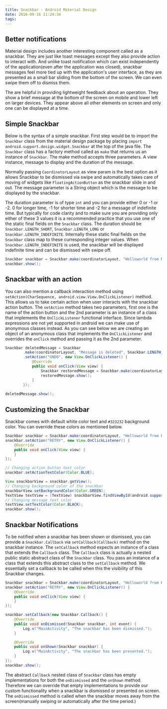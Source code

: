 ```yaml
---
title: Snackbar - Android Material Design
date: 2016-09-16 11:24:34
tags:
---
```


## Better notifications
Material design includes another interesting component called as a snackbar. They are just like toast messages except they also provide action to interact with. And unlike toast notification which can exist independently of the application(even after the application was closed), snackbar messages feel more tied up with the application's user interface, as they are presented as a small bar sliding from the bottom of the screen. We can even swipe them off to dismiss them.

The are helpful in providing lightweight feedback about an operation. They show a brief message at the bottom of the screen on mobile and lower left on larger devices. They appear above all other elements on screen and only one can be displayed at a time.

<!-- more -->

## Simple Snackbar
Below is the syntax of a simple snackbar. First step would be to import the `Snackbar` class from the material design package by placing `import android.support.design.widget.Snackbar` at the top of the java file. The `Snackbar` class has a factory method called as `make` that returns us an instance of `Snackbar`. The make method accepts three parameters. A view instance, message to display and the duration of the message.

Normally passing `CoordinatorLayout` as view param is the best option as it allows Snackbar to be dismissed via swipe and automatically takes care of moving of widgets like `FloatingActionButton` as the snackbar slide in and out. The message parameter is a String object which is the message to be displayed by the snackbar. 

The duration parameter is of type `int` and you can provide either 0 or -1 or -2. 0 for longer time, -1 for shorter time and -2 for a message of indefinite time. But typically for code clarity and to make sure you are providing only either of these 3 values it is a recommended practice that you use one of the static final fields on the `Snackbar` class. The duration should be `Snackbar.LENGTH_SHORT`, `Snackbar.LENGTH_LONG` or `Snackbar.LENGTH_INDEFINITE`. Internally these static final fields on the `Snackbar` class map to these curresponding integer values. When `Snackbar.LENGTH_INDEFINITE` is used, the snackbar will be displayed indefinite time and can be dismissed with swipe off.
```java
Snackbar snackbar = Snackbar.make(coordinatorLayout, "Helloworld from Raj Abishek", Snackbar.LENGTH_LONG);
snackbar.show();
```

## Snackbar with an action
You can also mention a callback interaction method using `setAction(CharSequence, android.view.View.OnClickListener)` method. This allows us to take certain action when user interacts with the snackbar action button. The `setAction` method takes two parameters, first one is the name of the action button and the 2nd parameter is an instance of a class that implements the `OnClickListener` functional interface. Since lambda expressions are not yet supported in android we can make use of anonymous classes instead. As you can see below we are creating an object of an anonymous class that implements the `OnClickListener` and overrides the `onClick` method and passing it as the 2nd parameter.
```java
Snackbar deletedMessage = Snackbar
        .make(coordinatorLayout, "Message is deleted", Snackbar.LENGTH_LONG)
        .setAction("UNDO", new View.OnClickListener() {
            @Override
            public void onClick(View view) {
                Snackbar restoredMessage = Snackbar.make(coordinatorLayout, "Message is restored!", Snackbar.LENGTH_SHORT);
                restoredMessage.show();
            }
        });
 
deletedMessage.show();
```

## Customizing the Snackbar
Snackbar comes with default white color text and `#323232` background color. You can override these colors as mentioned below.
```java
Snackbar snackbar = Snackbar.make(coordinatorLayout, "Helloworld from Raj Abishek", Snackbar.LENGTH_LONG);
snackbar.setAction("RETRY", new View.OnClickListener() {
    @Override
    public void onClick(View view) {
    }
});

// Changing action button text color
snackbar.setActionTextColor(Color.BLUE);

View snackbarView = snackbar.getView();
// Changing background color of the snackbar
snackbarView.setBackgroundColor(Color.GREEN);
TextView textView = (TextView) snackbarView.findViewById(android.support.design.R.id.snackbar_text);
// Changing message text color
textView.setTextColor(Color.BLACK);
snackbar.show();
```

## Snackbar Notifications
To be notified when a snackbar has been shown or dismissed, you can provide a `Snackbar.Callback` via `setCallback(Callback)` method on the snackbar instance. The `setCallback` method expects an instance of a class that extends the `Callback` class. The `Callback` class is actually a nested public static abstract class of the `Snackbar` class. You pass an instance of a class that extends this abstract class to the `setCallback` method. We essentially set a callback to be called when this the visibility of this Snackbar changes.
```java
Snackbar snackbar = Snackbar.make(coordinatorLayout, "Helloworld from Raj Abishek", Snackbar.LENGTH_LONG);
snackbar.setAction("RETRY", new View.OnClickListener() {
    @Override
    public void onClick(View view) {
    }
});

snackbar.setCallback(new Snackbar.Callback() {
    @Override
    public void onDismissed(Snackbar snackbar, int event) {
        Log.v("MainActivity", "The snackbar has been dismissed.");
    }

    @Override
    public void onShown(Snackbar snackbar) {
        Log.v("MainActivity", "The snackbar has been presented.");
    }
});
snackbar.show();
```
The abstract `Callback` nested class of `Snackbar` class has empty implementations for both the `onDismissed` and the `onShown` method. Therefore we can override that empty implementations to provide our custom functionality when a snackbar is dismissed or presented on screen. The `onDismissed` method is called when the snackbar moves away from the screen(manually swiping or automatically after the time period.)